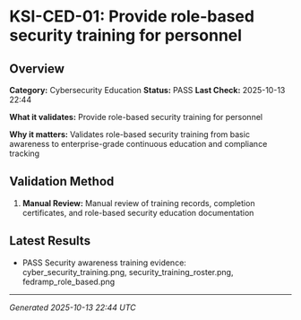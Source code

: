# KSI-CED-01: Provide role-based security training for personnel

## Overview

**Category:** Cybersecurity Education
**Status:** PASS
**Last Check:** 2025-10-13 22:44

**What it validates:** Provide role-based security training for personnel

**Why it matters:** Validates role-based security training from basic awareness to enterprise-grade continuous education and compliance tracking

## Validation Method

1. **Manual Review:** Manual review of training records, completion certificates, and role-based security education documentation

## Latest Results

- PASS Security awareness training evidence: cyber_security_training.png, security_training_roster.png, fedramp_role_based.png

---
*Generated 2025-10-13 22:44 UTC*